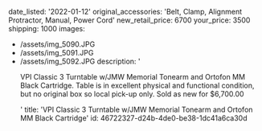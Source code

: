 date_listed: '2022-01-12'
original_accessories: 'Belt, Clamp, Alignment Protractor, Manual, Power Cord'
new_retail_price: 6700
your_price: 3500
shipping: 1000
images:
  - /assets/img_5090.JPG
  - /assets/img_5091.JPG
  - /assets/img_5092.JPG
description: '<p>VPI Classic 3 Turntable w/JMW Memorial Tonearm and Ortofon MM Black Cartridge. Table is in excellent physical and functional condition, but no original box so local pick-up only. Sold as new for $6,700.00</p>'
title: 'VPI Classic 3 Turntable w/JMW Memorial Tonearm and Ortofon MM Black Cartridge'
id: 46722327-d24b-4de0-be38-1dc41a6ca30d
